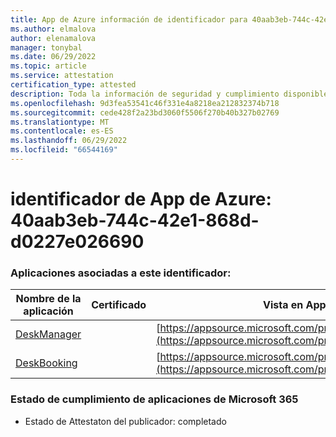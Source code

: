 ```yaml
---
title: App de Azure información de identificador para 40aab3eb-744c-42e1-868d-d0227e026690
ms.author: elmalova
author: elenamalova
manager: tonybal
ms.date: 06/29/2022
ms.topic: article
ms.service: attestation
certification_type: attested
description: Toda la información de seguridad y cumplimiento disponible para 40aab3eb-744c-42e1-868d-d0227e026690.
ms.openlocfilehash: 9d3fea53541c46f331e4a8218ea212832374b718
ms.sourcegitcommit: cede428f2a23bd3060f5506f270b40b327b02769
ms.translationtype: MT
ms.contentlocale: es-ES
ms.lasthandoff: 06/29/2022
ms.locfileid: "66544169"
---
```

# <a name="azure-app-id-40aab3eb-744c-42e1-868d-d0227e026690"></a>identificador de App de Azure: 40aab3eb-744c-42e1-868d-d0227e026690


### <a name="apps-associated-with-this-id"></a>Aplicaciones asociadas a este identificador:
| **Nombre de la aplicación** | **Certificado** | **Vista en AppSource** |
|--------------|---------------|-----------------------|
| [DeskManager](../forward/WA200003831.md) |  | [https://appsource.microsoft.com/product/office/WA200003831](https://appsource.microsoft.com/product/office/WA200003831) |
| [DeskBooking](../forward/WA200003866.md) |  | [https://appsource.microsoft.com/product/office/WA200003866](https://appsource.microsoft.com/product/office/WA200003866) |

### <a name="microsoft-365-app-compliance-status"></a>Estado de cumplimiento de aplicaciones de Microsoft 365
- Estado de Attestaton del publicador: completado
